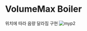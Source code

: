 # VolumeMax Boiler
 위치에 따라 음량 달라짐 구현
![myp2](https://github.com/rlrl9/VolumeMax-Boiler/assets/109563617/8abb2245-900e-4b5e-9a9c-d0eea07a48e8)
